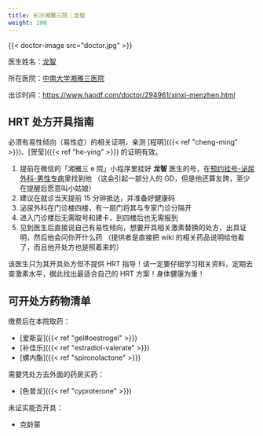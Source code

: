 ```yaml
---
title: 长沙湘雅三院｜龙智
weight: 200
---
```


{{< doctor-image src="doctor.jpg" >}}

医生姓名：[龙智](https://www.xy3yy.com/zjfc/mnwk2019/15765.html)

所在医院：[中南大学湘雅三医院](https://www.xy3yy.com)

出诊时间：<https://www.haodf.com/doctor/294961/xinxi-menzhen.html>

## HRT 处方开具指南

必须有易性倾向（易性症）的相关证明，亲测 [程明]({{< ref "cheng-ming" >}})、[贺莹]({{< ref "he-ying" >}}) 的证明有效。

1. 提前在微信的「湘雅三 e 院」小程序里挂好 **龙智** 医生的号，在<u>预约挂号-泌尿外科-男性专病</u>里找到他
   （这会引起一部分人的 GD，但是他还算友跨，至少在提醒后愿意叫小姑娘）
1. 建议在就诊当天提前 15 分钟抵达，并准备好健康码
1. 泌尿外科在门诊楼四楼，有一扇门将其与专家门诊分隔开
1. 进入门诊楼后无需取号和建卡，到四楼后也无需报到
1. 见到医生后直接说自己有易性倾向，想要开具相关激素替换的处方，出具证明，然后他会问你开什么药
   （提供者是直接把 wiki 的相关药品说明给他看了，而且他开处方也是照着来的）

该医生只为其开具处方但不提供 HRT 指导！请一定要仔细学习相关资料，定期去查激素水平，据此找出最适合自己的 HRT 方案！身体健康为重！

## 可开处方药物清单

缴费后在本院取药：

- [爱斯妥]({{< ref "gel#oestrogel" >}})
- [补佳乐]({{< ref "estradiol-valerate" >}})
- [螺内酯]({{< ref "spironolactone" >}})

需要凭处方去外面的药房买药：

- [色普龙]({{< ref "cyproterone" >}})

未证实能否开具：

- 克龄蒙
